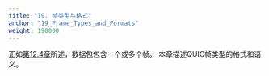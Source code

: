 ```yaml
---
title: "19. 帧类型与格式"
anchor: "19_Frame_Types_and_Formats"
weight: 190000
---
```


正如[第12.4章]()所述，数据包包含一个或多个帧。
本章描述QUIC帧类型的格式和语义。
